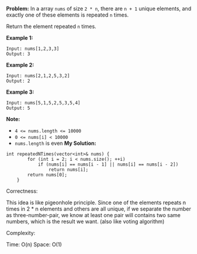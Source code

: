 **Problem:**
In a array `nums` of size `2 * n`, there are `n + 1` unique elements, and exactly one of these elements is repeated `n` times.

Return the element repeated `n` times.

 



**Example 1:**

```
Input: nums[1,2,3,3]
Output: 3
```

**Example 2:**

```
Input: nums[2,1,2,5,3,2]
Output: 2
```

**Example 3:**

```
Input: nums[5,1,5,2,5,3,5,4]
Output: 5
```

 

**Note:**

- `4 <= nums.length <= 10000`
- `0 <= nums[i] < 10000`
- `nums.length` is even
**My Solution:**
```
int repeatedNTimes(vector<int>& nums) {
        for (int i = 2; i < nums.size(); ++i)
            if (nums[i] == nums[i - 1] || nums[i] == nums[i - 2])
                return nums[i];
        return nums[0];
    }
```
Correctness:

This idea is like pigeonhole principle. Since one of the elements repeats n times in 2 * n elements and others are all unique, if we separate the number as three-number-pair, we know at least one pair will contains two same numbers, which is the result we want. (also like voting algorithm)

Complexity:

Time: O(n)
Space: O(1)